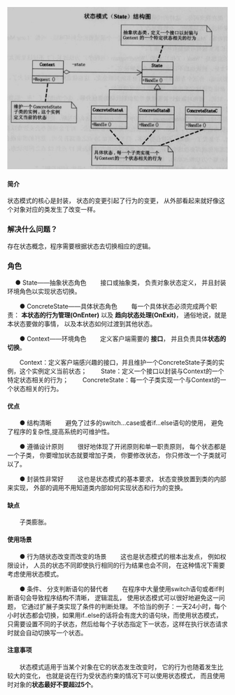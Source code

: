 ![](状态模式结构图.png)

#### 简介

状态模式的核心是封装， 状态的变更引起了行为的变更， 从外部看起来就好像这个对象对应的类发生了改变一样。 

### 解决什么问题？

存在状态概念，程序需要根据状态去切换相应的逻辑。

### 角色


　  ● State——抽象状态角色
　　接口或抽象类， 负责对象状态定义， 并且封装环境角色以实现状态切换。

　　● ConcreteState——具体状态角色
　　每一个具体状态必须完成两个职责： **本状态的行为管理(OnEnter)** 以及 **趋向状态处理(OnExit)**， 通俗地说，就是本状态要做的事情， 以及本状态如何过渡到其他状态。

　　● Context——环境角色
　　定义客户端需要的 **接口**， 并且负责具体**状态的切换**。


　　Context：定义客户端感兴趣的接口，并且维护一个ConcreteState子类的实例，这个实例定义当前状态；
　　State：定义一个接口以封装与Context的一个特定状态相关的行为；
　　ConcreteState：每一个子类实现一个与Context的一个状态相关的行为。

#### 优点
　　● 结构清晰
　　避免了过多的switch...case或者if...else语句的使用， 避免了程序的复杂性,提高系统的可维护性。

　　● 遵循设计原则
　　很好地体现了开闭原则和单一职责原则， 每个状态都是一个子类， 你要增加状态就要增加子类， 你要修改状态， 你只修改一个子类就可以了。

　　● 封装性非常好
　　这也是状态模式的基本要求， 状态变换放置到类的内部来实现， 外部的调用不用知道类内部如何实现状态和行为的变换。

#### 缺点
　　子类膨胀。 

#### 使用场景
　　● 行为随状态改变而改变的场景
　　这也是状态模式的根本出发点， 例如权限设计， 人员的状态不同即使执行相同的行为结果也会不同， 在这种情况下需要考虑使用状态模式。

　　● 条件、 分支判断语句的替代者
　　在程序中大量使用switch语句或者if判断语句会导致程序结构不清晰， 逻辑混乱， 使用状态模式可以很好地避免这一问题， 它通过扩展子类实现了条件的判断处理。 
    不恰当的例子：一天24小时，每个小时状态都会切换，如果用if..else的话将会有庞大的语句块，而使用状态模式，只需要设置不同的子状态，然后给每个子状态指定下一状态，这样在执行状态请求时就会自动切换写一个状态。

#### 注意事项
　　状态模式适用于当某个对象在它的状态发生改变时， 它的行为也随着发生比较大的变化， 也就是说在行为受状态约束的情况下可以使用状态模式， 而且使用时对象的**状态最好不要超过5个**。 